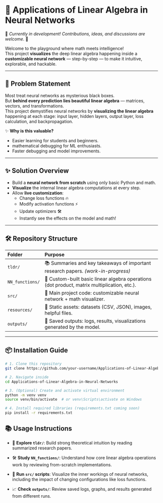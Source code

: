 # 🧠 Applications of Linear Algebra in Neural Networks

🚧 *Currently in development! Contributions, ideas, and discussions are welcome.* 🚧

Welcome to the playground where math meets intelligence!  
This project **visualizes** the deep linear algebra happening inside a **customizable neural network** — step-by-step — to make it intuitive, explorable, and hackable.

---

## 🚀 Problem Statement

Most treat neural networks as mysterious black boxes.  
But **behind every prediction lies beautiful linear algebra** — matrices, vectors, and transformations.  
This project demystifies neural networks by **visualizing the linear algebra** happening at each stage: input layer, hidden layers, output layer, loss calculation, and backpropagation.

✨ **Why is this valuable?**
- Easier learning for students and beginners.
- mathematical debugging for ML enthusiasts.
- Faster debugging and model improvements.

---

## ✨ Solution Overview

- Build a **neural network from scratch** using only basic Python and math.
- **Visualize** the internal linear algebra computations at every step.
- Allow **live customization**:
  - Change loss functions 🔥
  - Modify activation functions ⚡
  - Update optimizers 🛠️
  - Instantly see the effects on the model and math!

---

## 🛠️ Repository Structure

| Folder | Purpose |
|:---|:---|
| `tldr/` | 📚 Summaries and key takeaways of important research papers. *(work-in-progress)* |
| `NN_functions/` | 🧩 Custom-built basic linear algebra operations (dot product, matrix multiplication, etc.). |
| `src/` | 🚀 Main project code: customizable neural network + math visualizer. |
| `resources/` | 📂 Static assets: datasets (CSV, JSON), images, helpful files. |
| `outputs/` | 📝 Saved outputs: logs, results, visualizations generated by the model. |

---

## 📦 Installation Guide

```bash
# 1. Clone this repository
git clone https://github.com/your-username/Applications-of-Linear-Algebra-in-Neural-Networks.git

# 2. Navigate inside
cd Applications-of-Linear-Algebra-in-Neural-Networks

# 3. (Optional) Create and activate virtual environment
python -m venv venv
source venv/bin/activate  # or venv\Scripts\activate on Windows

# 4. Install required libraries (requirements.txt coming soon)
pip install -r requirements.txt

```

## 📚 Usage Instructions

- 🧠 **Explore `tldr/`**: Build strong theoretical intuition by reading summarized research papers.

- 🛠️ **Study `NN_functions/`**: Understand how core linear algebra operations work by reviewing from-scratch implementations.

- 🚀 **Run `src/` scripts**: Visualize the inner workings of neural networks, including the impact of changing configurations like loss functions.

- 📈 **Check `outputs/`**: Review saved logs, graphs, and results generated from different runs.
